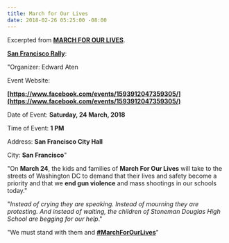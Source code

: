 ```yaml
---
title: March for Our Lives
date: 2018-02-26 05:25:00 -08:00
---
```


Excerpted from [**MARCH FOR OUR LIVES**](https://www.marchforourlives.com/).

[**San Francisco Rally**](https://www.facebook.com/events/1593912047359305):

"Organizer:  Edward Aten

Event Website: 
 
**[https://www.facebook.com/events/1593912047359305/](https://www.facebook.com/events/1593912047359305/)**


Date of Event:  **Saturday, 24 March, 2018**

Time of Event:  **1 PM** 

Address:  **San Francisco City Hall**

City:  **San Francisco**"


"On **March 24**, the kids and families of **March For Our Lives** will take to the streets of Washington DC to demand that their lives and safety become a priority and that we **end gun violence** and mass shootings in our schools today."

"*Instead of crying they are speaking. Instead of mourning they are protesting. And instead of waiting, the children of Stoneman Douglas High School are begging for our help*."

"We must stand with them and [**#MarchForOurLives**](https://www.google.com/search?q=%23MarchForOurLives&rlz=1C1CHBF_enUS755US755&oq=%23MarchForOurLives&aqs=chrome..69i57j69i61j69i60.782j0j4&sourceid=chrome&ie=UTF-8)"

